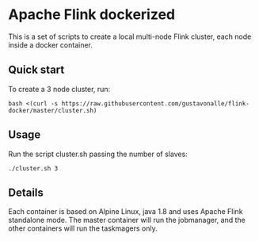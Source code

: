 Apache Flink dockerized
====

This is a set of scripts to create a local multi-node Flink cluster, each node inside a docker container.

Quick start
---

To create a 3 node cluster, run:

```
bash <(curl -s https://raw.githubusercontent.com/gustavonalle/flink-docker/master/cluster.sh)
```


Usage
---
Run the script cluster.sh passing the number of slaves: 

```
./cluster.sh 3
```

Details
---
Each container is based on Alpine Linux, java 1.8 and uses Apache Flink standalone mode. 
The master container will run the jobmanager, and the other containers will run the taskmagers only.
